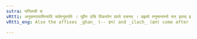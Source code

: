```yaml
---
sutra: घनिलचौ च
vRtti: अनुकम्पायामित्यादि सर्वमनुवर्त्तते । पूर्वेण ठचि विकल्पेन प्राप्ते वचनम् । बह्वचो मनुष्यनाम्नो घन् इलच् इत्येतौ प्रत्ययौ भवतः ॥
vRtti_eng: Also the affixes _ghan_ (-- इय) and _ilach_ (इल) come after a word of more than two syllables, being the name of a human being, when compassion or courtesy joined with compassion is expressed.

---
```


